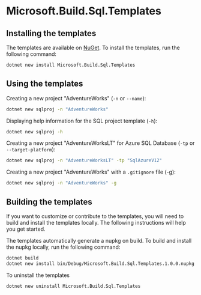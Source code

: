 # Microsoft.Build.Sql.Templates

## Installing the templates

The templates are available on [NuGet](https://www.nuget.org/packages/Microsoft.Build.Sql.Templates/).  To install the templates, run the following command:

```bash
dotnet new install Microsoft.Build.Sql.Templates
```

## Using the templates


Creating a new project "AdventureWorks" (`-n` or `--name`):

```bash
dotnet new sqlproj -n "AdventureWorks"
```

Displaying help information for the SQL project template (`-h`):

```bash
dotnet new sqlproj -h
```


Creating a new project "AdventureWorksLT" for Azure SQL Database (`-tp` or `--target-platform`):

```bash
dotnet new sqlproj -n "AdventureWorksLT" -tp "SqlAzureV12"
```

Creating a new project "AdventureWorks" with a `.gitignore` file (-g):

```bash
dotnet new sqlproj -n "AdventureWorks" -g
```

## Building the templates

If you want to customize or contribute to the templates, you will need to build and install the templates locally. The following instructions will help you get started.

The templates automatically generate a nupkg on build. To build and install the nupkg locally, run the following command:

```bash
dotnet build
dotnet new install bin/Debug/Microsoft.Build.Sql.Templates.1.0.0.nupkg
```


To uninstall the templates

```bash
dotnet new uninstall Microsoft.Build.Sql.Templates
```